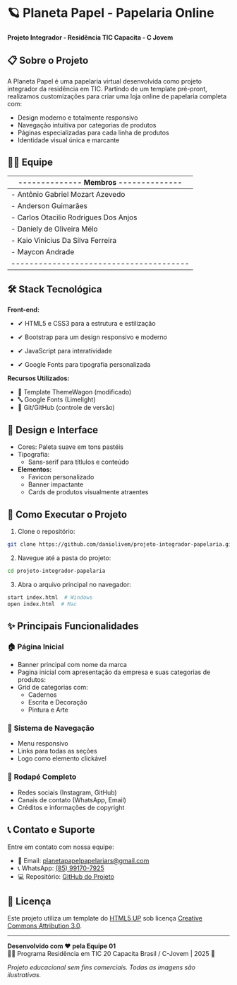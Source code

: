 
# 🪐 Planeta Papel - Papelaria Online

**Projeto Integrador - Residência TIC Capacita - C Jovem**

## 📋 **Sobre o Projeto**
A Planeta Papel é uma papelaria virtual desenvolvida como projeto integrador da residência em TIC. 
Partindo de um template pré-pront, realizamos customizações para criar uma loja online de papelaria completa com:

- Design moderno e totalmente responsivo
- Navegação intuitiva por categorias de produtos
- Páginas especializadas para cada linha de produtos
- Identidade visual única e marcante

## 👨‍💻 **Equipe**
| -------------- Membros -------------- | 
|---------------------------------------|
| - Antônio Gabriel Mozart Azevedo      |
| - Anderson Guimarães                  | 
| - Carlos Otacilio Rodrigues Dos Anjos |
| - Daniely de Oliveira Mélo            | 
| - Kaio Vinicius Da Silva Ferreira     |
| - Maycon Andrade                      | 
|---------------------------------------|

## 🛠 **Stack Tecnológica**
**Front-end:**
- ✔ HTML5 e CSS3 para a estrutura e estilização

- ✔ Bootstrap para um design responsivo e moderno

- ✔ JavaScript para interatividade

- ✔ Google Fonts para tipografia personalizada 

**Recursos Utilizados:**
- 🎨 Template ThemeWagon (modificado)
- 🔤 Google Fonts (Limelight)
- 🔄 Git/GitHub (controle de versão)

## 🎨 **Design e Interface**
- Cores: Paleta suave em tons pastéis
- Tipografia:
  - Sans-serif para títlulos e conteúdo
- **Elementos:**
  - Favicon personalizado
  - Banner impactante
  - Cards de produtos visualmente atraentes

## 🚀 **Como Executar o Projeto**
1. Clone o repositório:
```bash
git clone https://github.com/daniolivem/projeto-integrador-papelaria.git
```
2. Navegue até a pasta do projeto:
```bash
cd projeto-integrador-papelaria
```
3. Abra o arquivo principal no navegador:
```bash
start index.html  # Windows
open index.html  # Mac
```

## ✨ **Principais Funcionalidades**
### 🏠 Página Inicial
- Banner principal com nome da marca
- Pagina inicial com apresentação da empresa e suas categorias de produtos:
- Grid de categorias com:
  - Cadernos
  - Escrita e Decoração
  - Pintura e Arte

### 🧭 **Sistema de Navegação**
- Menu responsivo
- Links para todas as seções
- Logo como elemento clickável

### 👣 **Rodapé Completo**
- Redes sociais (Instagram, GitHub)
- Canais de contato (WhatsApp, Email)
- Créditos e informações de copyright


## 📞 **Contato e Suporte**
Entre em contato com nossa equipe:
- 📧 Email: [planetapapelpapelariars@gmail.com](mailto:planetapapelpapelariars@gmail.com)
- 📞 WhatsApp: [(85) 99170-7925](https://api.whatsapp.com/send?phone=5585991707925)
- 💻 Repositório: [GitHub do Projeto](https://github.com/daniolivem/projeto-integrador-papelaria)

## 📄 **Licença**
Este projeto utiliza um template do [HTML5 UP](https://html5up.net/) sob licença [Creative Commons Attribution 3.0](https://creativecommons.org/licenses/by/3.0/).

---

**Desenvolvido com ❤️ pela Equipe 01**  
👨‍💻 Programa Residência em TIC 20 Capacita Brasil / C-Jovem | 2025 🚀  

*Projeto educacional sem fins comerciais. Todas as imagens são ilustrativas.*



